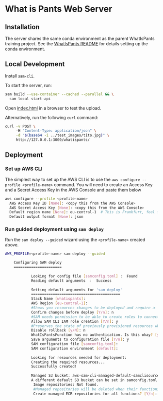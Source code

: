 # What is Pants Web Server

## Installation
The server shares the same conda environment as the parent WhatIsPants
training project. See the [WhatIsPants README](../README.md) for
details setting up the conda environment.

## Local Development
Install
[`sam-cli`](https://docs.aws.amazon.com/serverless-application-model/latest/developerguide/install-sam-cli.html).

To start the server, run:
```bash
sam build --use-container --cached --parallel && \
  sam local start-api
```

Open [index.html](frontend/index.html) in a browser to test the upload.

Alternatively, run the following `curl` command:
```bash
curl -v POST \ 
     -H "Content-Type: application/json" \
     -d "$(base64 -i ../test_images/tito.jpg)" \
     http://127.0.0.1:3000/whatispants/
```

## Deployment

### Set up AWS CLI
The simplest way to set up the AWS CLI is to use the `aws configure --profile <profile-name>` command.
You will need to create an Access Key and a Secret Access Key in the AWS Console
and paste them below
```bash
aws configure --profile <profile-name>                  
  AWS Access Key ID [None]: <copy this from the AWS Console>
  AWS Secret Access Key [None]: <copy this from the AWS Console>
  Default region name [None]: eu-central-1  # This is Frankfurt, feel free to choose another region
  Default output format [None]: json
```

### Run guided deployment using `sam deploy`
Run the `sam deploy --guided` wizard using the `<profile-name>` created above.
```bash
AWS_PROFILE=<profile-name> sam deploy --guided

    Configuring SAM deploy
    ======================
    
            Looking for config file [samconfig.toml] :  Found
            Reading default arguments  :  Success
    
            Setting default arguments for 'sam deploy'
            =========================================
            Stack Name [whatispants]: 
            AWS Region [eu-central-1]: 
            #Shows you resources changes to be deployed and require a 'Y' to initiate deploy
            Confirm changes before deploy [Y/n]: n
            #SAM needs permission to be able to create roles to connect to the resources in your template
            Allow SAM CLI IAM role creation [Y/n]: y
            #Preserves the state of previously provisioned resources when an operation fails
            Disable rollback [y/N]: n
            WhatIsPantsFunction has no authentication. Is this okay? [y/N]: y
            Save arguments to configuration file [Y/n]: y
            SAM configuration file [samconfig.toml]: 
            SAM configuration environment [default]: 
    
            Looking for resources needed for deployment:
            Creating the required resources...
            Successfully created!
    
            Managed S3 bucket: aws-sam-cli-managed-default-samclisourcebucket-zjevpajgf53z
            A different default S3 bucket can be set in samconfig.toml and auto resolution of buckets turned off by setting resolve_s3=False
             Image repositories: Not found.
             #Managed repositories will be deleted when their functions are removed from the template and deployed
             Create managed ECR repositories for all functions? [Y/n]: y
```